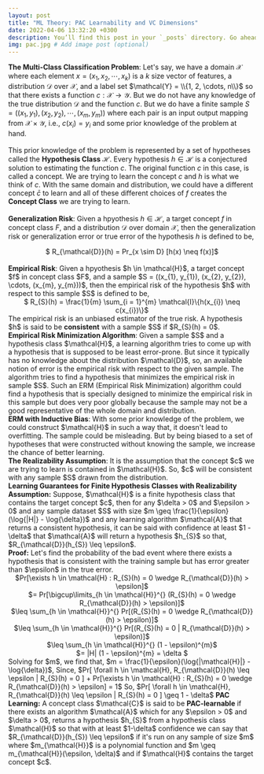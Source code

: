 ```yaml
---
layout: post
title: "ML Theory: PAC Learnability and VC Dimensions"
date: 2022-04-06 13:32:20 +0300
description: You’ll find this post in your `_posts` directory. Go ahead and edit it and re-build the site to see your changes. # Add post description (optional)
img: pac.jpg # Add image post (optional)
---
```


<strong>The Multi-Class Classification Problem</strong>: Let's say, we have a domain $\mathcal{X}$ where each element $x = (x_{1}, x_{2}, \cdots, x_{k})$ is a $k$ size vector of features, a distribution $\mathcal{D}$ over $\mathcal{X}$, and a label set $\mathcal{Y} = \\{1, 2, \cdots, n\\}$ so that there exists a function $c: \mathcal{X} \rightarrow \mathcal{Y}$. But we do not have any knowledge of the true distribution $\mathcal{D}$ and the function $c$. But we do have a finite sample $S = ((x_{1}, y_{1}), (x_{2}, y_{2}), \cdots, (x_{m}, y_{m}))$ where each pair is an input output mapping from $\mathcal{X} \times \mathcal{Y}$, i.e., $c(x_{i}) = y_{i}$ and some prior knowledge of the problem at hand.   
<br>
This prior knowledge of the problem is represented by a set of hypotheses called the <strong>Hypothesis Class</strong> $\mathcal{H}$. Every hypothesis $h \in \mathcal{H}$ is a conjectured solution to estimating the function $c$. The original function $c$ in this case, is called a concept. We are trying to learn the concept $c$ and $h$ is what we think of $c$. With the same domain and distribution, we could have a different concept $\bar c$ to learn and all of these different choices of $f$ creates the <strong>Concept Class</strong> we are trying to learn.        
<br>
<strong>Generalization Risk</strong>: Given a hpyothesis $h \in \mathcal{H}$, a target concept $f$ in concept class $F$, and a distribution $\mathcal{D}$ over domain $\mathcal{X}$, then the generalization risk or generalization error or true error of the hypothesis $h$ is defined to be,   
<center>$ R_{\mathcal{D}}(h) = Pr_{x \sim D} [h(x) \neq f(x)]$</center>    
<br>
<strong>Empirical Risk</strong>: Given a hpyothesis $h \in \mathcal{H}$, a target concept $f$ in concept class $F$, and a sample $S = ((x_{1}, y_{1}), (x_{2}, y_{2}), \cdots, (x_{m}, y_{m}))$, then the empirical risk of the hypothesis $h$ with respect to this sample $S$ is defined to be,
<center>$ R_{S}(h) = \frac{1}{m} \sum_{i = 1}^{m} \mathcal{I}\{h(x_{i}) \neq c(x_{i})\}$ </center>
The empirical risk is an unbiased estimator of the true risk. A hypothesis $h$ is said to be <strong>consistent</strong> with a sample $S$ if $R_{S}(h) = 0$.    
<br>
<strong>Empirical Risk Minimization Algorithm</strong>: Given a sample $S$ and a hypothesis class $\mathcal{H}$, a learning algorithm tries to come up with a hypothesis that is supposed to be least error-prone. But since it typically has no knowledge about the distribution $\mathcal{D}$, so, an available notion of error is the empirical risk with respect to the given sample. The algorithm tries to find a hypothesis that minimizes the empirical risk in sample $S$. Such an ERM (Empirical Risk Minimization) algorithm could find a hypothesis that is specially designed to minimize the empirical risk in this sample but does very poor globally because the sample may not be a good representative of the whole domain and distribution.      
<br>
<strong> ERM with Inductive Bias</strong>: With some prior knowledge of the problem, we could construct $\mathcal{H}$ in such a way that, it doesn't lead to overfitting. The sample could be misleading. But by being biased to a set of hypotheses that were constructed without knowing the sample, we increase the chance of better learning.   
<br>
<strong>The Realizability Assumption</strong>: It is the assumption that the concept $c$ we are trying to learn is contained in $\mathcal{H}$. So, $c$ will be consistent with any sample $S$ drawn from the distribution.
<br>
<strong>Learning Guarantees for Finite Hypothesis Classes with Realizability Assumption:</strong> Suppose, $\mathcal{H}$ is a finite hypothesis class that contains the target concept $c$, then for any $\delta > 0$ and $\epsilon > 0$ and any sample dataset $S$ with size $m \geq \frac{1}{\epsilon}(\log{|H|} - \log{\delta})$ and any learning algorithm $\mathcal{A}$ that returns a consistent hypothesis, it can be said with confidence at least $1 - \delta$ that $\mathcal{A}$ will return a  hypothesis $h_{S}$ so that, $R_{\mathcal{D}}(h_{S}) \leq \epsilon$.  
<br>
<strong>Proof:</strong> Let's find the probability of the bad event where there exists a hypothesis that is consistent with the training sample but has error greater than $\epsilon$ in the true error.   
<center> $Pr[\exists h \in \mathcal{H} : R_{S}(h) = 0 \wedge R_{\mathcal{D}}(h) > \epsilon]$ </center>
<center> $= Pr[\bigcup\limits_{h \in \mathcal{H}}^{} (R_{S}(h) = 0 \wedge R_{\mathcal{D}}(h) > \epsilon)]$ </center>
<center> $\leq \sum_{h \in \mathcal{H}}^{} Pr[(R_{S}(h) = 0 \wedge R_{\mathcal{D}}(h) > \epsilon)]$ </center>
<center> $\leq \sum_{h \in \mathcal{H}}^{} Pr[(R_{S}(h) = 0 | R_{\mathcal{D}}(h) > \epsilon)]$ </center>
<center> $\leq \sum_{h \in \mathcal{H}}^{} (1 - \epsilon)^{m}$ </center>
<center> $= |H| (1 - \epsilon)^{m} = \delta $</center>
Solving for $m$, we find that, $m = \frac{1}{\epsilon}(\log{|\mathcal{H}|} - \log{\delta})$,    
Since, $Pr[ \forall h \in \mathcal{H}, R_{\mathcal{D}}(h) \leq \epsilon | R_{S}(h) = 0 ] + Pr[\exists h \in \mathcal{H} : R_{S}(h) = 0 \wedge R_{\mathcal{D}}(h) > \epsilon] = 1$    
So, $Pr[ \forall h \in \mathcal{H}, R_{\mathcal{D}}(h) \leq \epsilon | R_{S}(h) = 0 ] \geq 1 - \delta$    
<strong>PAC Learning:</strong> A concept class $\mathcal{C}$ is said to be <strong>PAC-learnable</strong> if there exists an algorithm $\mathcal{A}$ which for any $\epsilon > 0$ and $\delta > 0$, returns a hypothesis $h_{S}$ from a hypothesis class $\mathcal{H}$ so that with at least $1-\delta$ confidence we can say that $R_{\mathcal{D}}(h_{S}) \leq \epsilon$ if it's run on any sample of size $m$ where $m_{\mathcal{H}}$ is a polynomial function and $m \geq m_{\mathcal{H}}(\epsilon, \delta)$ and if  $\mathcal{H}$ contains the target concept $c$. 
